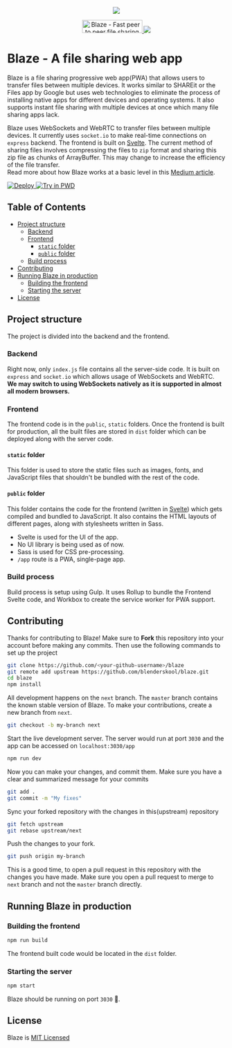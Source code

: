 <p align="center">
  <a href="https://blaze.unubo.app">
    <img src="https://github.com/blenderskool/blaze/raw/master/static/images/apple-touch-icon-152x152.png">
  </a>
</p>

<p align="center">
  <a href="https://www.producthunt.com/posts/blaze-2?utm_source=badge-top-post-badge&utm_medium=badge&utm_souce=badge-blaze-2" target="_blank">
    <img src="https://api.producthunt.com/widgets/embed-image/v1/top-post-badge.svg?post_id=174403&theme=dark&period=daily" alt="Blaze - Fast peer to peer file sharing web app ⚡ | Product Hunt Embed" style="width: 139px; height: 30px;" width="139px" height="30px" />
  </a>
  <a title="MadeWithSvelte.com Shield" href="https://madewithsvelte.com/p/blaze/shield-link">
    <img src="https://madewithsvelte.com/storage/repo-shields/1916-shield.svg"/>
  </a>
</p>

# Blaze - A file sharing web app
Blaze is a file sharing progressive web app(PWA) that allows users to transfer files between multiple devices.
It works similar to SHAREit or the Files app by Google but uses web technologies to eliminate the process of installing
native apps for different devices and operating systems. It also supports instant file sharing with multiple devices at once which many file sharing apps lack.

Blaze uses WebSockets and WebRTC to transfer files between multiple devices.
It currently uses `socket.io` to make real-time connections on `express` backend. The frontend is built on [Svelte](https://svelte.dev).
The current method of sharing files involves compressing the files to `zip` format and sharing this zip file as chunks of ArrayBuffer. This may change to increase the efficiency of the file transfer.  
Read more about how Blaze works at a basic level in this [Medium article](https://medium.com/@AkashHamirwasia/new-ways-of-sharing-files-across-devices-over-the-web-using-webrtc-2554abaeb2e6).

<p>
  <a href="https://heroku.com/deploy?template=https://github.com/blenderskool/blaze/tree/master">
    <img src="https://www.herokucdn.com/deploy/button.svg" alt="Deploy">
  </a>
  <a href="http://play-with-docker.com?stack=https://raw.githubusercontent.com/blenderskool/blaze/master/docker-compose.yml">
    <img src="https://cdn.rawgit.com/play-with-docker/stacks/cff22438/assets/images/button.png" alt="Try in PWD">
  </a>
</p>


## Table of Contents
- [Project structure](#project-structure)
  - [Backend](#backend)
  - [Frontend](#frontend)
    - [`static` folder](#static-folder)
    - [`public` folder](#public-folder)
  - [Build process](#build-process)
- [Contributing](#contributing)
- [Running Blaze in production](#running-blaze-in-production)
  - [Building the frontend](#building-the-frontend)
  - [Starting the server](#starting-the-server)
- [License](#license)


## Project structure
The project is divided into the backend and the frontend.


### Backend
Right now, only `index.js` file contains all the server-side code. It is built on `express` and `socket.io` which allows usage of WebSockets and WebRTC. **We may switch to using WebSockets natively as it is supported in almost all modern browsers.**

### Frontend
The frontend code is in the `public`, `static` folders. Once the frontend is built for production, all the built files are stored in `dist` folder which can be deployed along with the server code.

#### `static` folder
This folder is used to store the static files such as images, fonts, and JavaScript files that shouldn't be bundled with the rest of the code.

#### `public` folder
This folder contains the code for the frontend (written in [Svelte](https://svelte.dev/)) which gets compiled and bundled to JavaScript. It also contains the HTML layouts of different pages, along with stylesheets written in Sass.

- Svelte is used for the UI of the app.
- No UI library is being used as of now.
- Sass is used for CSS pre-processing.
- `/app` route is a PWA, single-page app.


### Build process
Build process is setup using Gulp. It uses Rollup to bundle the Frontend Svelte code, and Workbox to create the service worker for PWA support.

## Contributing
Thanks for contributing to Blaze! Make sure to **Fork** this repository into your account before making any commits. Then use the following commands to set up the project
```bash
git clone https://github.com/<your-github-username>/blaze
git remote add upstream https://github.com/blenderskool/blaze.git
cd blaze
npm install
```

All development happens on the `next` branch. The `master` branch contains the known stable version of Blaze. To make your contributions, create a new branch from `next`.
```bash
git checkout -b my-branch next
```

Start the live development server. The server would run at port `3030` and the app can be accessed on `localhost:3030/app`
```bash
npm run dev
```

Now you can make your changes, and commit them. Make sure you have a clear and summarized message for your commits
```bash
git add .
git commit -m "My fixes"
```

Sync your forked repository with the changes in this(upstream) repository
```bash
git fetch upstream
git rebase upstream/next
```

Push the changes to your fork.
```bash
git push origin my-branch
```

This is a good time, to open a pull request in this repository with the changes you have made. Make sure you open a pull request to merge to `next` branch and not the `master` branch directly.


## Running Blaze in production

### Building the frontend
```bash
npm run build
```
The frontend built code would be located in the `dist` folder.


### Starting the server
```bash
npm start
```
Blaze should be running on port `3030` :tada:.

## License
Blaze is [MIT Licensed](https://github.com/blenderskool/blaze/blob/master/LICENSE)
